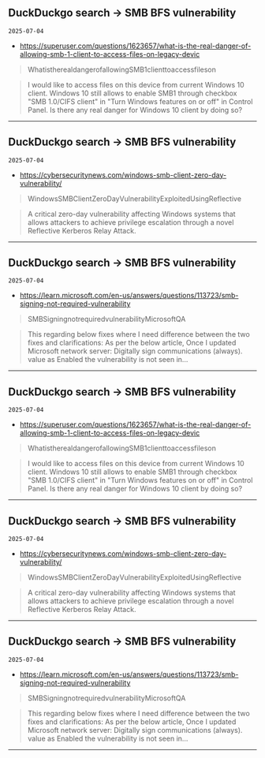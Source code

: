 ## DuckDuckgo search -> SMB BFS vulnerability
`2025-07-04`

* https://superuser.com/questions/1623657/what-is-the-real-danger-of-allowing-smb-1-client-to-access-files-on-legacy-devic

<blockquote>
 WhatistherealdangerofallowingSMB1clienttoaccessfileson
</blockquote>
<blockquote>
I would like to access files on this device from current Windows 10 client. Windows 10 still allows to enable SMB1 through checkbox &quot;SMB 1.0/CIFS client&quot; in &quot;Turn Windows features on or off&quot; in Control Panel. Is there any real danger for Windows 10 client by doing so?
</blockquote>

---

## DuckDuckgo search -> SMB BFS vulnerability
`2025-07-04`

* https://cybersecuritynews.com/windows-smb-client-zero-day-vulnerability/

<blockquote>
 WindowsSMBClientZeroDayVulnerabilityExploitedUsingReflective
</blockquote>
<blockquote>
A critical zero-day vulnerability affecting Windows systems that allows attackers to achieve privilege escalation through a novel Reflective Kerberos Relay Attack.
</blockquote>

---

## DuckDuckgo search -> SMB BFS vulnerability
`2025-07-04`

* https://learn.microsoft.com/en-us/answers/questions/113723/smb-signing-not-required-vulnerability

<blockquote>
 SMBSigningnotrequiredvulnerabilityMicrosoftQA
</blockquote>
<blockquote>
This regarding below fixes where I need difference between the two fixes and clarifications: As per the below article, Once I updated Microsoft network server: Digitally sign communications (always). value as Enabled the vulnerability is not seen in…
</blockquote>

---

## DuckDuckgo search -> SMB BFS vulnerability
`2025-07-04`

* https://superuser.com/questions/1623657/what-is-the-real-danger-of-allowing-smb-1-client-to-access-files-on-legacy-devic

<blockquote>
 WhatistherealdangerofallowingSMB1clienttoaccessfileson
</blockquote>
<blockquote>
I would like to access files on this device from current Windows 10 client. Windows 10 still allows to enable SMB1 through checkbox &quot;SMB 1.0/CIFS client&quot; in &quot;Turn Windows features on or off&quot; in Control Panel. Is there any real danger for Windows 10 client by doing so?
</blockquote>

---

## DuckDuckgo search -> SMB BFS vulnerability
`2025-07-04`

* https://cybersecuritynews.com/windows-smb-client-zero-day-vulnerability/

<blockquote>
 WindowsSMBClientZeroDayVulnerabilityExploitedUsingReflective
</blockquote>
<blockquote>
A critical zero-day vulnerability affecting Windows systems that allows attackers to achieve privilege escalation through a novel Reflective Kerberos Relay Attack.
</blockquote>

---

## DuckDuckgo search -> SMB BFS vulnerability
`2025-07-04`

* https://learn.microsoft.com/en-us/answers/questions/113723/smb-signing-not-required-vulnerability

<blockquote>
 SMBSigningnotrequiredvulnerabilityMicrosoftQA
</blockquote>
<blockquote>
This regarding below fixes where I need difference between the two fixes and clarifications: As per the below article, Once I updated Microsoft network server: Digitally sign communications (always). value as Enabled the vulnerability is not seen in…
</blockquote>

---

